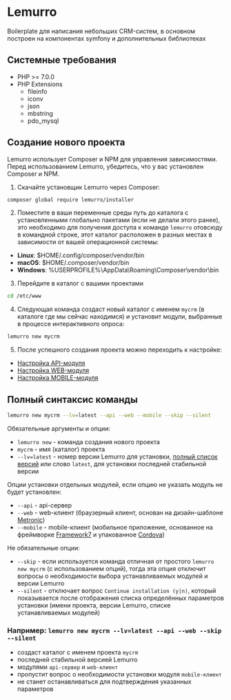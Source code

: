 # Lemurro
Boilerplate для написания небольших CRM-систем, в основном построен на компонентах symfony и дополнительных библиотеках

## Системные требования
- PHP >= 7.0.0
- PHP Extensions
  - fileinfo
  - iconv
  - json
  - mbstring
  - pdo_mysql

## Создание нового проекта
Lemurro использует Composer и NPM для управления зависимостями. Перед использованием Lemurro, убедитесь, что у вас установлен Composer и NPM.

1. Скачайте установщик Lemurro через Composer:
  ```bash
composer global require lemurro/installer
```
2. Поместите в ваши переменные среды путь до каталога с установленными глобально пакетами (если не делали этого ранее), это необходимо для получения доступа к команде `lemurro` отовсюду в командной строке, этот каталог расположен в разных местах в зависимости от вашей операционной системы:
  - **Linux**: $HOME/.config/composer/vendor/bin
  - **macOS**: $HOME/.composer/vendor/bin
  - **Windows**: %USERPROFILE%\AppData\Roaming\Composer\vendor\bin
3. Перейдите в каталог с вашими проектами
  ```bash
cd /etc/www
```
4. Следующая команда создаст новый каталог с именем `mycrm` (в каталоге где мы сейчас находимся) и установит модули, выбранные в процессе интерактивного опроса:
  ```bash
lemurro new mycrm
```
5. После успешного создания проекта можно переходить к настройке:
  - [Настройка API-модуля](https://lemurro.github.io/docs/static/latest/API-Сервер/Настройка/Настройка.html)
  - [Настройка WEB-модуля](https://lemurro.github.io/docs/static/latest/Клиент_Metronic/Настройка/Настройка.html)
  - [Настройка MOBILE-модуля](https://lemurro.github.io/docs/static/latest/Клиент_Framework7/Настройка/Настройка.html)

## Полный синтаксис команды
```bash
lemurro new mycrm --lv=latest --api --web --mobile --skip --silent
```
Обязательные аргументы и опции:
- `lemurro new` - команда создания нового проекта
- `mycrm` - имя (каталог) проекта
- `--lv=latest` - номер версии Lemurro для установки, [полный список версий](https://github.com/Lemurro/api/tags) или слово `latest`, для установки последней стабильной версии

Опции установки отдельных модулей, если опцию не указать модуль не будет установлен:
- `--api` - api-сервер
- `--web` - web-клиент (браузерный клиент, основан на дизайн-шаблоне [Metronic](https://keenthemes.com/metronic))
- `--mobile` - mobile-клиент (мобильное приложение, основанное на фреймворке [Framework7](https://framework7.io) и упакованное [Cordova](https://cordova.apache.org))

Не обязательные опции:
- `--skip` - если используется команда отличная от простого `lemurro new mycrm` (с использованием опций), тогда эта опция отключит вопросы о необходимости выбора устанавливаемых модулей и версии Lemurro
- `--silent` - отключает вопрос `Continue installation (y|n)`, который показывается после отображения списка определённых параметров установки (имени проекта, версии Lemurro, списке устанавливаемых модулей)

### Например: `lemurro new mycrm --lv=latest --api --web --skip --silent`
- создаст каталог с именем проекта `mycrm`
- последней стабильной версией Lemurro
- модулями `api-сервер` и `web-клиент`
- пропустит вопрос о необходимости установки модуля `mobile-клиент`
- не станет останавливаться для подтверждения указанных параметров